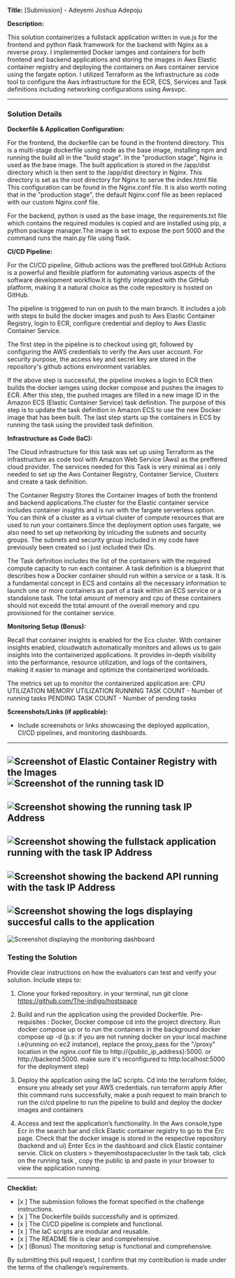 **Title:** [Submission] - Adeyemi Joshua Adepoju

**Description:**

<!-- Provide a detailed summary of the changes included in this submission. Explain the problem you aimed to solve, the solutions you implemented, and the results achieved. Include any challenges faced and how they were overcome. -->

This solution containerizes a fullstack application written in vue.js for the frontend and python flask framework for the backend with Nginx as a reverse proxy. I implemented Docker iamges and containers for both frontend and backend applications and storing the images in Aws Elastic container registry and deploying the containers on Aws container service using the fargate option. I utilized Terraform as the Infrastructure as code tool to configure the Aws infrastructure for the ECR, ECS, Services and Task definitions including networking configurations using Awsvpc.

---

### Solution Details

**Dockerfile & Application Configuration:**
<!-- - Briefly describe how the Dockerfile was structured and how the application was configured, including any optimizations or specific configurations used. -->

For the frontend, the dockerfile can be found in the frontend directory. This is a multi-stage dockerfile using node as the base image, installing npm and running the build all in the "build stage". In the "production stage", Nginx is used as the base image. The built application is stored in the /app/dist directory which is then sent to the /app/dist directory in Nginx. This directory is set as the root directory for Nginx to serve the index.html file. This configuration can be found in the Nginx.conf file. It is also worth noting that in the "production stage", the default Nginx.conf file as been replaced with our custom Nginx.conf file.

For the backend, python is used as the base image, the requirements.txt file which contains the required modules is copied and are installed using pip, a python package manager.The image is set to expose the port 5000 and the command runs the main.py file using flask.

**CI/CD Pipeline:**
<!-- - Explain the CI/CD pipeline’s flow, including the build, test, and deployment stages. Specify the tools and services used, and the reasons for choosing them. -->

For the CI/CD pipeline, Github actions was the preffered tool.GitHub Actions is a powerful and flexible platform for automating various aspects of the software development workflow.It is tightly integrated with the GitHub platform, making it a natural choice as the code repository is hosted on GitHub.

The pipeline is triggered to run on push to the main branch. It includes a job with steps to build the docker images and push to Aws Elastic Container Registry, login to ECR, configure credential and deploy to Aws Elastic Container Service.

The first step in the pipeline is to checkout using git, followed by configuring the AWS credentials to verify the Aws user account. For security purpose, the access key and secret key are stored in the repository's github actions environment variables.  

If the above step is successful, the pipeline invokes a login to ECR then builds the docker iamges using docker compose and pushes the images to ECR. After this step, the pushed images are filled in a new image ID in the Amazon ECS (Elastic Container Service) task definition. The purpose of this step is to update the task definition in Amazon ECS to use the new Docker image that has been built. The last step starts up the containers in ECS by running the task using the provided task definition.

**Infrastructure as Code (IaC):**
<!-- - Provide information on the IaC scripts or tools used for provisioning and deployment. Include details of the deployment platform or cloud service utilized. -->

The Cloud infrastructure for this task was set up using Terraform as the infrastructure as code tool with Amazon Web Service (Aws) as the preffered cloud provider. The services needed for this Task is very minimal as i only needed to set up the Aws Container Registry, Container Service, Clusters and create a task definition.

The Container Registry Stores the Container Images of both the frontend and backend applications.The cluster for the Elastic container service includes container insights and is run with the fargate serverless option. You can think of a cluster as a virtual cluster of compute resources that are used to run your containers.Since the deployment option uses fargate, we also need to set up networking by inlcuding the subnets and security groups. The subnets and security group included in my code have previously been created so i just included their IDs.

The Task definition includes the list of the containers with the required compute capacity to run each container. A task definition is a blueprint that describes how a Docker container should run within a service or a task. It is a fundamental concept in ECS and contains all the necessary information to launch one or more containers as part of a task within an ECS service or a standalone task.
 The total amount of memory and cpu of these containers should not excedd the total amount of the overall memory and cpu provisioned for the container service.

**Monitoring Setup (Bonus):**
<!-- - If implemented, describe the monitoring tools and configurations used. Include any custom dashboards or alerts set up to track application and infrastructure health. -->

Recall that container insights is enabled for the Ecs cluster. With container insights enabled, cloudwatch automatically monitors and allows us to gain insights into the containerized applications. It provides in-depth visibility into the performance, resource utilization, and logs of the containers, making it easier to manage and optimize the containerized workloads.

The metrics set up to monitor the containerized application are:
CPU UTILIZATION
MEMORY UTILIZATION
RUNNING TASK COUNT - Number of running tasks
PENDING TASK COUNT - Number of pending tasks


**Screenshots/Links (if applicable):**
- Include screenshots or links showcasing the deployed application, CI/CD pipelines, and monitoring dashboards.

---
![Screenshot of Elastic Container Registry with the Images](./screenshots/ecr.png)
![Screenshot of the running task ID](./screenshots/runningtask.png)
---
![Screenshot showing the running task IP Address](./screenshots/taskipaddress.png)
---
![Screenshot showing the fullstack application running with the task IP Address](./screenshots/applicationrunning.png)
---
![Screenshot showing the backend API running with the task IP Address](./screenshots/proxyrunning.png)
---
![Screenshot showing the logs displaying succesful calls to the application](./screenshots/logs.png)
---
![Screenshot displaying the monitoring dashboard](./screenshots/monitoring.png)

### Testing the Solution

Provide clear instructions on how the evaluators can test and verify your solution. Include steps to:

1. Clone your forked repository.
in your terminal, run 
git clone https://github.com/The-indigo/hostspace

2. Build and run the application using the provided Dockerfile.
Pre-requisites : Docker, Docker compose
cd into the project directory. 
Run 
docker compose up
or to run the containers in the background
docker compose up -d
(p.s: if you are not running docker on your local machine i.e(running on ec2 instance), replace the proxy_pass for the "/proxy" location in the nginx.conf file to http://{public_ip_address}:5000. or 
http://backend:5000. make sure it's reconfigured to http:localhost:5000 for the deployment step)
3. Deploy the application using the IaC scripts.
Cd into the terraform folder, ensure you already set your AWS credentials.
run terraform apply 
After this command runs successfully, make a push request to main branch to run the ci/cd pipeline to run the pipeline to build and deploy the docker images and containers
4. Access and test the application’s functionality.
In the Aws console,type Ecr in the search bar and click Elastic container registry to go to the Erc page. Check that the docker image is stored in the respective repository (backend and ui)
Enter Ecs in the dashboard and click Elastic container servie. Click on clusters > theyemihostspacecluster
In the task tab, click on the running task , copy the public ip and paste in your browser to view the application running.

---

**Checklist:**
- [x ] The submission follows the format specified in the challenge instructions.
- [x ] The Dockerfile builds successfully and is optimized.
- [x ] The CI/CD pipeline is complete and functional.
- [x ] The IaC scripts are modular and reusable.
- [x ] The README file is clear and comprehensive.
- [x ] (Bonus) The monitoring setup is functional and comprehensive.

By submitting this pull request, I confirm that my contribution is made under the terms of the challenge’s requirements.
